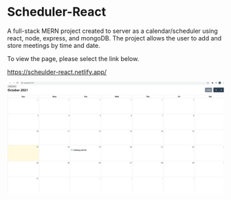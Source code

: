 # Scheduler-React

A full-stack MERN project created to server as a calendar/scheduler using react, node, express, and mongoDB.
The project allows the user to add and store meetings by time and date.

To view the page, please select the link below.

https://scheulder-react.netlify.app/

![](react-scheduler.png)
